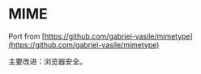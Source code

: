 # MIME

Port from [https://github.com/gabriel-vasile/mimetype](https://github.com/gabriel-vasile/mimetype)

主要改进：浏览器安全。